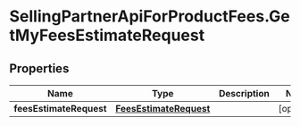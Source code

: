 # SellingPartnerApiForProductFees.GetMyFeesEstimateRequest

## Properties
Name | Type | Description | Notes
------------ | ------------- | ------------- | -------------
**feesEstimateRequest** | [**FeesEstimateRequest**](FeesEstimateRequest.md) |  | [optional] 
